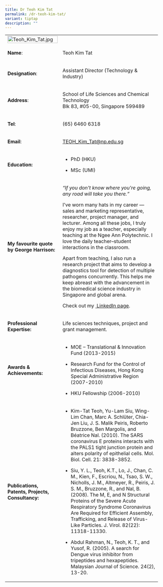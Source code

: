 ```yaml
---
title: Dr Teoh Kim Tat
permalink: /dr-teoh-kim-tat/
variant: tiptap
description: ""
---
```

<table>
<tbody>
<tr>
<td rowspan="1" colspan="1">
<div class="isomer-image-wrapper">
<img style="width: 100%" height="auto" width="100%" alt="Teoh_Kim_Tat.jpg" src="https://graduation.np.edu.sg/staffdirectory/lsct/PublishingImages/Teoh_Kim_Tat.jpg">
</div>
</td>
<td rowspan="1" colspan="1">
<p></p>
</td>
</tr>
<tr>
<td rowspan="1" colspan="1">
<p><strong>Name</strong>:&nbsp;&nbsp;&nbsp;&nbsp;&nbsp;&nbsp;&nbsp;&nbsp;&nbsp;&nbsp;&nbsp;&nbsp;&nbsp;&nbsp;&nbsp;&nbsp;&nbsp;&nbsp;&nbsp;&nbsp;&nbsp;&nbsp;&nbsp;&nbsp;&nbsp;</p>
</td>
<td rowspan="1" colspan="1">
<p>​Teoh Kim Tat​</p>
</td>
</tr>
<tr>
<td rowspan="1" colspan="1">
<p>​<strong>Designation</strong>:</p>
</td>
<td rowspan="1" colspan="1">
<p>​Assistant Director (Technology &amp; Industry)</p>
</td>
</tr>
<tr>
<td rowspan="1" colspan="1">
<p><strong>Address</strong>: ​</p>
</td>
<td rowspan="1" colspan="1">
<p>School of Life Sciences and Chemical Technology
<br>Blk 83, #05-00, Singapore 599489​</p>
</td>
</tr>
<tr>
<td rowspan="1" colspan="1">
<p><strong>Tel</strong>: &nbsp;&nbsp;&nbsp; ​</p>
</td>
<td rowspan="1" colspan="1">
<p>(65) 6460 6318</p>
</td>
</tr>
<tr>
<td rowspan="1" colspan="1">
<p><strong>Email</strong>: ​</p>
</td>
<td rowspan="1" colspan="1">
<p><a href="mailto:TEOH_Kim_Tat@np.edu.sg" rel="noopener noreferrer nofollow" target="_blank">TEOH_Kim_Tat@np.edu.sg</a>
</p>
</td>
</tr>
<tr>
<td rowspan="1" colspan="1">
<p><strong>Education:</strong>
</p>
</td>
<td rowspan="1" colspan="1">
<ul data-tight="true" class="tight">
<li>
<p>PhD (HKU)</p>
</li>
<li>
<p>MSc (UMI)</p>
</li>
</ul>
</td>
</tr>
<tr>
<td rowspan="1" colspan="1">
<p><strong>My favourite quote by George Harrison:</strong>
</p>
</td>
<td rowspan="1" colspan="1">
<p><em>“If you don't know where you're going, any road will take you there.”</em>
</p>
<p>I've worn many hats in my career — sales and marketing representative,
researcher, project manager, and lecturer. Among all these jobs, I truly
enjoy my job as a teacher, especially teaching at the Ngee Ann Polytechnic.
I love the daily teacher–student interactions in the classroom.</p>
<p>Apart from teaching, I also run a research project that aims to develop
a diagnostics tool for detection of multiple pathogens concurrently. This
helps me keep abreast with the advancement in the biomedical science industry
in Singapore and global arena.</p>
<p>Check out my ​<a href="https://sg.linkedin.com/in/kim-tat-michael-teoh-44291aa8" rel="noopener noreferrer nofollow" target="_blank"> LinkedIn page</a>.</p>
</td>
</tr>
<tr>
<td rowspan="1" colspan="1">
<p><strong>Professional Expertise​:</strong>
</p>
</td>
<td rowspan="1" colspan="1">
<p>​Life sciences techniques, project and grant management.</p>
</td>
</tr>
<tr>
<td rowspan="1" colspan="1">
<p><strong>Awards &amp; Achievements​:</strong>
</p>
</td>
<td rowspan="1" colspan="1">
<ul data-tight="true" class="tight">
<li>
<p>​MOE – Translational &amp; Innovation Fund (2013-2015)</p>
</li>
<li>
<p>Research Fund for the Control of Infectious Diseases, Hong Kong Special
Administrative Region (2007-2010)</p>
</li>
<li>
<p>​​HKU Fellowship (2006-2010)</p>
</li>
</ul>
</td>
</tr>
<tr>
<td rowspan="1" colspan="1">
<p><strong>Publications, Patents, Projects, Consultancy:</strong>
</p>
</td>
<td rowspan="1" colspan="1">
<ul data-tight="true" class="tight">
<li>
<p>Kim-Tat Teoh, Yu-Lam Siu, Wing-Lim Chan, Marc A. Schlüter, Chia-Jen Liu,
J. S. Malik Peiris, Roberto Bruzzone, Ben Margolis, and Béatrice Nal. (2010).
The SARS coronavirus E proteins interacts with the PALS1 tight junction
protein and alters polarity of epithelial cells. Mol. Biol. Cell. 21: 3838-3852.​</p>
</li>
<li>
<p>Siu, Y. L., Teoh, K.T., Lo, J., Chan, C. M., Kien, F., Escriou, N., Tsao,
S. W., Nicholls, J. M., Altmeyer, R., Peiris, J. S. M., Bruzzone, R., and
Nal, B. (2008). The M, E, and N Structural Proteins of the Severe Acute
Respiratory Syndrome Coronavirus Are Required for Efficient Assembly, Trafficking,
and Release of Virus-Like Particles. J. Virol. 82(22): 11318-11330.​</p>
</li>
<li>
<p>Abdul Rahman, N., Teoh, K. T., and Yusof, R. (2005). A search for Dengue
virus inhibitor from tripeptides and hexapeptides. Malaysian Journal of
Science. 24(2), 13-20.​</p>
</li>
</ul>
</td>
</tr>
</tbody>
</table>
<p></p>